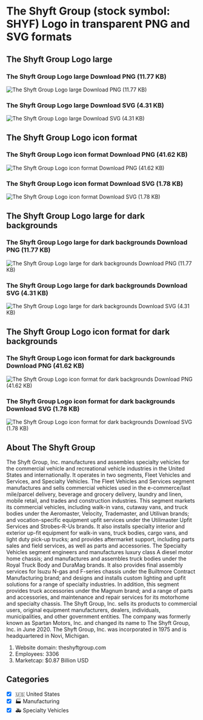 # The Shyft Group (stock symbol: SHYF) Logo in transparent PNG and SVG formats

## The Shyft Group Logo large

### The Shyft Group Logo large Download PNG (11.77 KB)

![The Shyft Group Logo large Download PNG (11.77 KB)](/img/orig/SHYF_BIG-d7c4d5b8.png)

### The Shyft Group Logo large Download SVG (4.31 KB)

![The Shyft Group Logo large Download SVG (4.31 KB)](/img/orig/SHYF_BIG-e6d0191c.svg)

## The Shyft Group Logo icon format

### The Shyft Group Logo icon format Download PNG (41.62 KB)

![The Shyft Group Logo icon format Download PNG (41.62 KB)](/img/orig/SHYF-9cfcc78b.png)

### The Shyft Group Logo icon format Download SVG (1.78 KB)

![The Shyft Group Logo icon format Download SVG (1.78 KB)](/img/orig/SHYF-a2ae70c9.svg)

## The Shyft Group Logo large for dark backgrounds

### The Shyft Group Logo large for dark backgrounds Download PNG (11.77 KB)

![The Shyft Group Logo large for dark backgrounds Download PNG (11.77 KB)](/img/orig/SHYF_BIG.D-3343305e.png)

### The Shyft Group Logo large for dark backgrounds Download SVG (4.31 KB)

![The Shyft Group Logo large for dark backgrounds Download SVG (4.31 KB)](/img/orig/SHYF_BIG.D-c1d2a28e.svg)

## The Shyft Group Logo icon format for dark backgrounds

### The Shyft Group Logo icon format for dark backgrounds Download PNG (41.62 KB)

![The Shyft Group Logo icon format for dark backgrounds Download PNG (41.62 KB)](/img/orig/SHYF.D-75e2006f.png)

### The Shyft Group Logo icon format for dark backgrounds Download SVG (1.78 KB)

![The Shyft Group Logo icon format for dark backgrounds Download SVG (1.78 KB)](/img/orig/SHYF.D-8618f798.svg)

## About The Shyft Group

The Shyft Group, Inc. manufactures and assembles specialty vehicles for the commercial vehicle and recreational vehicle industries in the United States and internationally. It operates in two segments, Fleet Vehicles and Services, and Specialty Vehicles. The Fleet Vehicles and Services segment manufactures and sells commercial vehicles used in the e-commerce/last mile/parcel delivery, beverage and grocery delivery, laundry and linen, mobile retail, and trades and construction industries. This segment markets its commercial vehicles, including walk-in vans, cutaway vans, and truck bodies under the Aeromaster, Velocity, Trademaster, and Utilivan brands; and vocation-specific equipment upfit services under the Utilimaster Upfit Services and Strobes-R-Us brands. It also installs specialty interior and exterior up-fit equipment for walk-in vans, truck bodies, cargo vans, and light duty pick-up trucks; and provides aftermarket support, including parts sales and field services, as well as parts and accessories. The Specialty Vehicles segment engineers and manufactures luxury class A diesel motor home chassis; and manufactures and assembles truck bodies under the Royal Truck Body and DuraMag brands. It also provides final assembly services for Isuzu N-gas and F-series chassis under the Builtmore Contract Manufacturing brand; and designs and installs custom lighting and upfit solutions for a range of specialty industries. In addition, this segment provides truck accessories under the Magnum brand; and a range of parts and accessories, and maintenance and repair services for its motorhome and specialty chassis. The Shyft Group, Inc. sells its products to commercial users, original equipment manufacturers, dealers, individuals, municipalities, and other government entities. The company was formerly known as Spartan Motors, Inc. and changed its name to The Shyft Group, Inc. in June 2020. The Shyft Group, Inc. was incorporated in 1975 and is headquartered in Novi, Michigan.

1. Website domain: theshyftgroup.com
2. Employees: 3306
3. Marketcap: $0.87 Billion USD


## Categories
- [x] 🇺🇸 United States
- [x] 🏭 Manufacturing
- [x] 🚑 Specialty Vehicles
